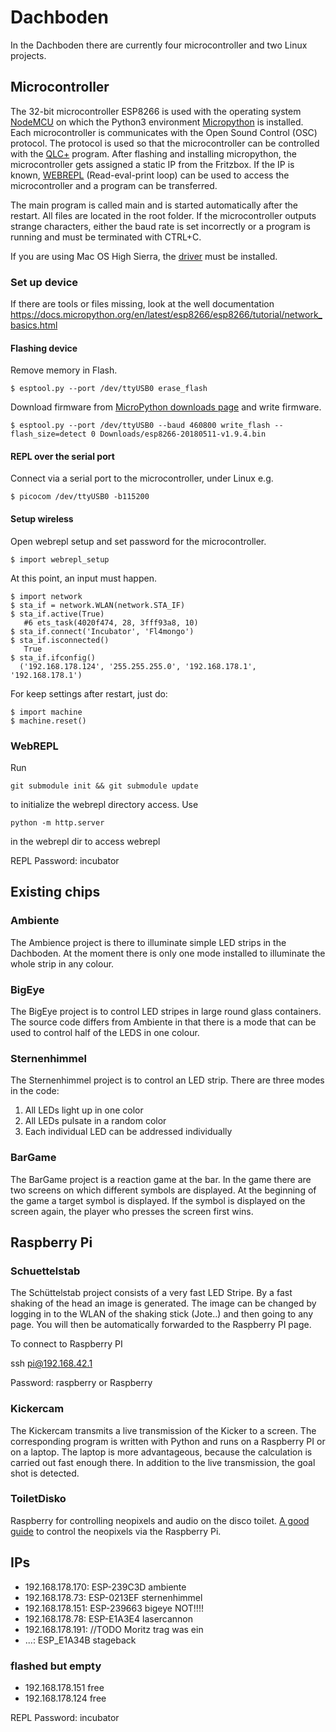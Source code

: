 # Dachboden
In the Dachboden there are currently four microcontroller and two Linux projects.

## Microcontroller
The 32-bit microcontroller ESP8266 is used with the operating system [NodeMCU](https://de.wikipedia.org/wiki/NodeMCU) on which the Python3 environment [Micropython](https://github.com/micropython/micropython/ "Micropython") is installed.
Each microcontroller is communicates with the Open Sound Control (OSC) protocol.
The protocol is used so that the microcontroller can be controlled with the [QLC+](https://github.com/mcallegari/qlcplus "QLC+") program.
After flashing and installing micropython, the microcontroller gets assigned a static IP from the Fritzbox.
If the IP is known, [WEBREPL](https://github.com/micropython/webrepl "WEBREPL") (Read-eval-print loop) can be used to access the microcontroller and a program can be transferred.

The main program is called main and is started automatically after the restart.
All files are located in the root folder. If the microcontroller outputs strange characters, either the baud rate is set incorrectly or a program is running and must be terminated with CTRL+C.

If you are using Mac OS High Sierra, the [driver](https://github.com/esp8266/Arduino/issues/732 "driver") must be installed.

### Set up device
If there are tools or files missing, look at the well documentation https://docs.micropython.org/en/latest/esp8266/esp8266/tutorial/network_basics.html

#### Flashing device
Remove memory in Flash.

    $ esptool.py --port /dev/ttyUSB0 erase_flash

Download firmware from [MicroPython downloads page](http://micropython.org/download#esp8266) and write firmware.

    $ esptool.py --port /dev/ttyUSB0 --baud 460800 write_flash --flash_size=detect 0 Downloads/esp8266-20180511-v1.9.4.bin

#### REPL over the serial port
Connect via a serial port to the microcontroller, under Linux e.g.

    $ picocom /dev/ttyUSB0 -b115200

#### Setup wireless
Open webrepl setup and set password for the microcontroller.

    $ import webrepl_setup

At this point, an input must happen.

    $ import network
    $ sta_if = network.WLAN(network.STA_IF)
    $ sta_if.active(True)
       #6 ets_task(4020f474, 28, 3fff93a8, 10)
    $ sta_if.connect('Incubator', 'Fl4mongo')
    $ sta_if.isconnected()
       True
    $ sta_if.ifconfig()
      ('192.168.178.124', '255.255.255.0', '192.168.178.1', '192.168.178.1')

For keep settings after restart, just do:

    $ import machine
    $ machine.reset()

### WebREPL

Run

    git submodule init && git submodule update

to initialize the webrepl directory access. Use

    python -m http.server

in the webrepl dir to access webrepl

REPL Password: incubator

## Existing chips

### Ambiente
The Ambience project is there to illuminate simple LED strips in the Dachboden.
At the moment there is only one mode installed to illuminate the whole strip in any colour.

### BigEye
The BigEye project is to control LED stripes in large round glass containers.
The source code differs from Ambiente in that there is a mode that can be used to control half of the LEDS in one colour.

### Sternenhimmel
The Sternenhimmel project is to control an LED strip.
There are three modes in the code:
1. All LEDs light up in one color
2. All LEDs pulsate in a random color
3. Each individual LED can be addressed individually

### BarGame
The BarGame project is a reaction game at the bar.
In the game there are two screens on which different symbols are displayed.
At the beginning of the game a target symbol is displayed.
If the symbol is displayed on the screen again, the player who presses the screen first wins.

## Raspberry Pi
### Schuettelstab
The Schüttelstab project consists of a very fast LED Stripe.
By a fast shaking of the head an image is generated.
The image can be changed by logging in to the WLAN of the shaking stick (Jote..) and then going to any page.
You will then be automatically forwarded to the Raspberry PI page.

To connect to Raspberry PI

   ssh pi@192.168.42.1

Password: raspberry or Raspberry

### Kickercam
The Kickercam transmits a live transmission of the Kicker to a screen.
The corresponding program is written with Python and runs on a Raspberry PI or on a laptop.
The laptop is more advantageous, because the calculation is carried out fast enough there.
In addition to the live transmission, the goal shot is detected.

### ToiletDisko
Raspberry for controlling neopixels and audio on the disco toilet.
[A good guide](https://learn.adafruit.com/neopixels-on-raspberry-pi/software) to control the neopixels via the Raspberry Pi.

## IPs

- 192.168.178.170: ESP-239C3D ambiente
- 192.168.178.73: ESP-0213EF sternenhimmel
- 192.168.178.151: ESP-239663 bigeye NOT!!!!
- 192.168.178.78: ESP-E1A3E4 lasercannon
- 192.168.178.191: //TODO Moritz trag was ein
- ...: ESP_E1A34B stageback

### flashed but empty

- 192.168.178.151 free
- 192.168.178.124 free


REPL Password: incubator
